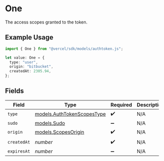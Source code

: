# One

The access scopes granted to the token.

## Example Usage

```typescript
import { One } from "@vercel/sdk/models/authtoken.js";

let value: One = {
  type: "user",
  origin: "bitbucket",
  createdAt: 2305.94,
};
```

## Fields

| Field                                                          | Type                                                           | Required                                                       | Description                                                    |
| -------------------------------------------------------------- | -------------------------------------------------------------- | -------------------------------------------------------------- | -------------------------------------------------------------- |
| `type`                                                         | [models.AuthTokenScopesType](../models/authtokenscopestype.md) | :heavy_check_mark:                                             | N/A                                                            |
| `sudo`                                                         | [models.Sudo](../models/sudo.md)                               | :heavy_minus_sign:                                             | N/A                                                            |
| `origin`                                                       | [models.ScopesOrigin](../models/scopesorigin.md)               | :heavy_check_mark:                                             | N/A                                                            |
| `createdAt`                                                    | *number*                                                       | :heavy_check_mark:                                             | N/A                                                            |
| `expiresAt`                                                    | *number*                                                       | :heavy_minus_sign:                                             | N/A                                                            |